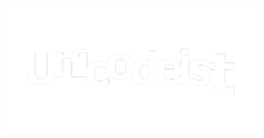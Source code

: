 
![Unicodeist](https://github.com/fedeghe/Unicodeist/blob/master/src/img/unicodeist.png?raw=true)
                




